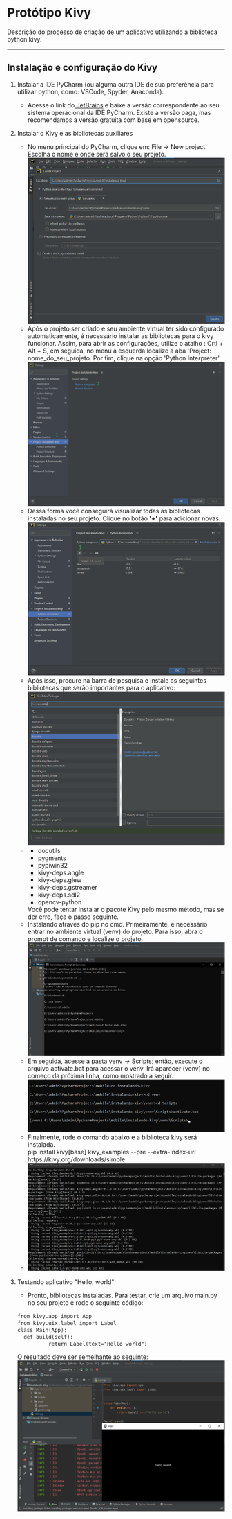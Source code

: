 # Protótipo Kivy 
Descrição do processo de criação de um aplicativo utilizando a biblioteca python kivy.

---

## Instalação e configuração do Kivy


1. Instalar a IDE PyCharm (ou alguma outra IDE de sua preferência para utilizar python, como: VSCode, Spyder, Anaconda).
	<ul>
		<li>
			Acesse o link do<a href="https://www.jetbrains.com/pt-br/pycharm/" target="_blank"> JetBrains</a> e baixe a versão correspondente ao seu sistema operacional da IDE PyCharm. Existe a versão paga, mas recomendamos a versão gratuita com base em opensource.
		</li>
	</ul>

2. Instalar o Kivy e as bibliotecas auxiliares
	<ul>
		<li>
			No menu principal do PyCharm, clique em: File -> New project. Escolha o nome e onde será salvo o seu projeto.
			<img src="./images/2a.png">
		</li>
		<li>
			Após o projeto ser criado e seu ambiente virtual ter sido configurado automaticamente, é necessário instalar as bibliotecas para o kivy funcionar. Assim, para abrir as configurações, utilize o atalho : Crtl + Alt + S, em seguida, no menu a esquerda localize a aba 'Project: nome_do_seu_projeto. Por fim, clique na opção 'Python Interpreter'
			<img src="./images/2b.png">
		</li>
		<li>
			Dessa forma você conseguirá visualizar todas as bibliotecas instaladas no seu projeto. Clique no botão <b>'+'</b> para adicionar novas.
			<img src="./images/2c.png">
		</li>
		<li>
			Após isso, procure na barra de pesquisa e instale as seguintes bibliotecas que serão importantes para o aplicativo:
		      <img src="./images/2d.png">
		</li>
		<li>
		      <ul>
			  <li>docutils</li>
			  <li>pygments</li>
			  <li>pypiwin32</li>
			  <li>kivy-deps.angle</li>
			  <li>kivy-deps.glew</li>
			  <li>kivy-deps.gstreamer</li>
			  <li>kivy-deps.sdl2</li>
			  <li>opencv-python</li>
		      </ul>
					Você pode tentar instalar o pacote Kivy pelo mesmo método, mas se der erro, faça o passo seguinte. 
		</li>
		<li>
			Instalando através do pip no cmd. Primeiramente, é necessário entrar no ambiente virtual (venv) do projeto. Para isso, abra o prompt de comando e localize o projeto.
			<img src="./images/2e.png">
		</li>
    		<li>
			Em seguida, acesse a pasta venv -> Scripts; então, execute o arquivo activate.bat para acessar o venv. Irá aparecer (venv) no começo da próxima linha, como mostrado a seguir.
			<img src="./images/2f.png">
		</li>
   		 <li>
			Finalmente, rode o comando abaixo e a biblioteca kivy será instalada.<br>
			 pip install kivy[base] kivy_examples --pre --extra-index-url https://kivy.org/downloads/simple
    		</li>
    		<li>
			<img src="./images/2g.png">
		</li>
	</ul>
3. Testando aplicativo "Hello, world"
	<ul>
	<li>
		Pronto, bibliotecas instaladas. Para testar, crie um arquivo main.py no seu projeto e rode o seguinte código:
	 </li>
	 </ul>
	 
      ```
      from kivy.app import App
      from kivy.uix.label import Label
      class Main(App):
      	def build(self):
				return Label(text="Hello world")
	```
	
    O resultado deve ser semelhante ao seguinte:
    <img src="./images/2h.png">
    
  
	
